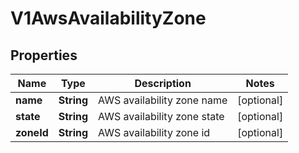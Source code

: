 # V1AwsAvailabilityZone

## Properties
Name | Type | Description | Notes
------------ | ------------- | ------------- | -------------
**name** | **String** | AWS availability zone name |  [optional]
**state** | **String** | AWS availability zone state |  [optional]
**zoneId** | **String** | AWS availability zone id |  [optional]
